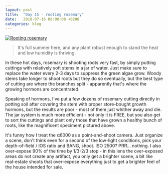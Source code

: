 ```yaml
---
layout: post
title:  "Day 15 - rooting rosemary"
date:   2018-07-16 08:00:00 +0200
categories: blog
---
```


<a data-flickr-embed="true"  href="https://www.flickr.com/photos/137491954@N07/42536597845/in/datetaken/" title="Untitled"><img src="https://farm1.staticflickr.com/836/42536597845_9fc27470d4_k.jpg" alt="Rooting rosemary"></a><script async src="//embedr.flickr.com/assets/client-code.js" charset="utf-8"></script>
<blockquote>
It's full summer here, and any plant robust enough to stand the heat and low humidity is thriving.
</blockquote>

In these hot days, rosemary is shooting roots very fast, by simply putting cuttings with relatively soft stems in a jar of water. Just make sure to replace the water every 2-3 days to suppress the green algae grow. Woody stems take longer to shoot roots but they do so eventually, but the best type of cutting are where the branches split - apparently that's where the growing hormons are concentrated.

Speaking of hormons, I've put a few dozens of rosemary cutting directly in potting soil after covering the stem with proper store-bought growth hormons, but the results are poor - most of them just whither away and die. The jar system is much more efficient - not only it is FREE, but you also get to sort the cuttings and plant only those that have grown a healthy bunch of roots, like the magnificent speciment pictured above.

It's funny how I treat the &alpha;6000 as a point-and-shoot camera. Just organize a scene, don't think even for a second of the low-light conditions, pick your depth-of-field / IOS ratio and BANG, shoot. ISO 2500? Pffff... nothing. I also over-expose 90% of the time by 1/3-2/3 stop - in this lens the over-exposed areas do not create any artifact, you only get a brighter scene, a bit like real-estate shoots that over-expose everything just to get a brighter feel of the house intended for sale. 
